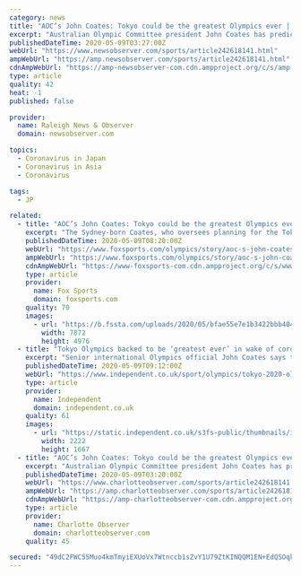 ```yaml
---
category: news
title: "AOC’s John Coates: Tokyo could be the greatest Olympics ever | Raleigh News & Observer"
excerpt: "Australian Olympic Committee president John Coates has predicted that next year’s coronavirus-delayed Tokyo Games “may ultimately be amongst the great games ever, if not the greatest.” The Sydney-born Coates, who oversees planning for the Tokyo Olympics for the International Olympic Committee, told the AOC’s annual general meeting on ..."
publishedDateTime: 2020-05-09T03:27:00Z
webUrl: "https://www.newsobserver.com/sports/article242618141.html"
ampWebUrl: "https://amp.newsobserver.com/sports/article242618141.html"
cdnAmpWebUrl: "https://amp-newsobserver-com.cdn.ampproject.org/c/s/amp.newsobserver.com/sports/article242618141.html"
type: article
quality: 42
heat: -1
published: false

provider:
  name: Raleigh News & Observer
  domain: newsobserver.com

topics:
  - Coronavirus in Japan
  - Coronavirus in Asia
  - Coronavirus

tags:
  - JP

related:
  - title: "AOC’s John Coates: Tokyo could be the greatest Olympics ever"
    excerpt: "The Sydney-born Coates, who oversees planning for the Tokyo Olympics for the International Olympic Committee, told the AOC’s annual general meeting on Saturday that he would put aside any of his parochialism while hoping that Tokyo would supplant Sydney as the best ever."
    publishedDateTime: 2020-05-09T08:20:00Z
    webUrl: "https://www.foxsports.com/olympics/story/aoc-s-john-coates-tokyo-could-be-the-greatest-olympics-ever-050820"
    ampWebUrl: "https://www.foxsports.com/olympics/story/aoc-s-john-coates-tokyo-could-be-the-greatest-olympics-ever-050820?amp=true"
    cdnAmpWebUrl: "https://www-foxsports-com.cdn.ampproject.org/c/s/www.foxsports.com/olympics/story/aoc-s-john-coates-tokyo-could-be-the-greatest-olympics-ever-050820?amp=true"
    type: article
    provider:
      name: Fox Sports
      domain: foxsports.com
    quality: 70
    images:
      - url: "https://b.fssta.com/uploads/2020/05/bfae55e7e1b3422bbb4040b4e018fe21.jpg"
        width: 7872
        height: 4976
  - title: "Tokyo Olympics backed to be ‘greatest ever’ in wake of coronavirus postponement"
    excerpt: "Senior international Olympics official John Coates says the delayed Tokyo Olympics could end up being the greatest Games ever, coming next year as the world emerges from Covid-19 crisis. Coates, Australia’s Olympic chief and head of the International Olympic Committee’s inspectorate for the Games,"
    publishedDateTime: 2020-05-09T09:12:00Z
    webUrl: "https://www.independent.co.uk/sport/olympics/tokyo-2020-olympic-games-greatest-ever-a9506426.html"
    type: article
    provider:
      name: Independent
      domain: independent.co.uk
    quality: 61
    images:
      - url: "https://static.independent.co.uk/s3fs-public/thumbnails/image/2020/05/09/10/pri151242759.jpg"
        width: 2222
        height: 1667
  - title: "AOC’s John Coates: Tokyo could be the greatest Olympics ever | Charlotte Observer"
    excerpt: "Australian Olympic Committee president John Coates has predicted that next year’s coronavirus-delayed Tokyo Games “may ultimately be amongst the great games ever, if not the greatest.”."
    publishedDateTime: 2020-05-09T03:20:00Z
    webUrl: "https://www.charlotteobserver.com/sports/article242618141.html"
    ampWebUrl: "https://amp.charlotteobserver.com/sports/article242618141.html"
    cdnAmpWebUrl: "https://amp-charlotteobserver-com.cdn.ampproject.org/c/s/amp.charlotteobserver.com/sports/article242618141.html"
    type: article
    provider:
      name: Charlotte Observer
      domain: charlotteobserver.com
    quality: 45

secured: "49dC2FWC55Muo4kmTmyiEXUoVx7Wtnccb1sZvY1U79ZtKINQQM1EN+EdQSOqktSbNjXDlCYPEWxDGuaA6o1avy08preIyIMrIYpOWcyORH5uvLBFPmEeklxs3EOlYQXaa8ajLoE+gSIKXQmOkswslKQ4hzJsG3hM81Q04RAYoKCbH4eOoMQkczVFl5qIXRP0QztgyK73yHcypu64Q1Klpgi4gOj9tDx51SSbfpycaPoFL8DGHUrpNMV+XB3nSSZmQ4PTSPajsd+vfxBZfPOz+vaAxZo9XaL4IPW5scaUhweb45YtR64yVpbBDuwcNTEbNb5JNYSfxc/jNnTScTKYJ7htzaSv+mOtuL+JVjqEVw9Vp5FC30Mw8Zp0cdz17BzSRB646cHR/GdvjBdkLQ30uR8rcoNQfwdOOu3vBJA3qYBSU33iJX4OecSPUDmW0rO9uNGmDU/1FqZddAFczP+0tymawvLdHNtvB4sHCR4iZ7k=;tKe+4e2Jivb5Wsm+RKBO9g=="
---
```


